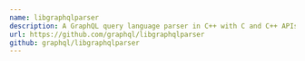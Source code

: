 ```yaml
---
name: libgraphqlparser
description: A GraphQL query language parser in C++ with C and C++ APIs.
url: https://github.com/graphql/libgraphqlparser
github: graphql/libgraphqlparser
---
```



